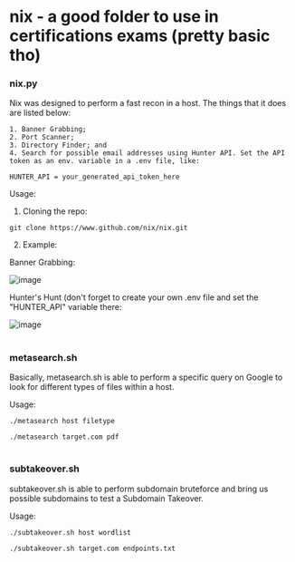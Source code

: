 # nix - a good folder to use in certifications exams (pretty basic tho)

### nix.py

Nix was designed to perform a fast recon in a host. The things that it does are listed below:

    1. Banner Grabbing;
    2. Port Scanner;
    3. Directory Finder; and
    4. Search for possible email addresses using Hunter API. Set the API token as an env. variable in a .env file, like:
    
   ```HUNTER_API = your_generated_api_token_here```

Usage:

1. Cloning the repo:

```git clone https://www.github.com/nix/nix.git```

2. Example:

Banner Grabbing:

![image](https://github.com/0xn4d/nix/assets/85083396/8fc3d26a-434e-4221-9b40-95384190d6d7)

Hunter's Hunt (don't forget to create your own .env file and set the "HUNTER_API" variable there:

![image](https://github.com/0xn4d/nix/assets/85083396/8e39df4a-16fe-4b2b-9c5d-d0f98699b75d)

#

### metasearch.sh

Basically, metasearch.sh is able to perform a specific query on Google to look for different types of files within a host.

Usage:

```./metasearch host filetype```

```./metasearch target.com pdf```

#

### subtakeover.sh

subtakeover.sh is able to perform subdomain bruteforce and bring us possible subdomains to test a Subdomain Takeover.

Usage:

```./subtakeover.sh host wordlist```

```./subtakeover.sh target.com endpoints.txt```
